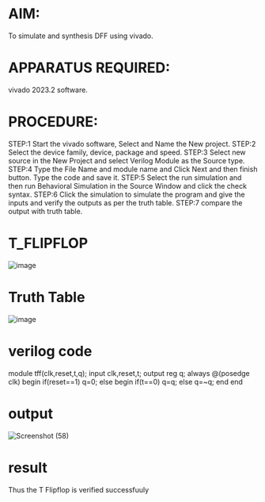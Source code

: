 # AIM: 
To simulate and synthesis  DFF  using vivado. 
# APPARATUS REQUIRED: 
vivado 2023.2 software. 
# PROCEDURE: 
STEP:1 Start the vivado software, Select and Name the New project. 
STEP:2 Select the device family, device, package and speed. 
STEP:3 Select new source in the New Project and select Verilog Module as the 
Source type. 
STEP:4 Type the File Name and module name and Click Next and then finish 
button. Type the code and save it. 
STEP:5 Select the run simulation and then run Behavioral Simulation in the 
Source Window and click the check syntax. 
STEP:6 Click the simulation to simulate the program and give the inputs and 
verify the outputs as per the truth table. 
STEP:7 compare the output with truth table.
# T_FLIPFLOP
![image](https://github.com/RESMIRNAIR/T_FLIPFLOP/assets/154305926/74140ea2-0b93-4ffc-b38b-527fb2ece133)
# Truth Table
![image](https://github.com/RESMIRNAIR/T_FLIPFLOP/assets/154305926/1d4afa40-166a-4690-ab1a-179948b9b550)
# verilog code
module tff(clk,reset,t,q); 
input clk,reset,t; 
output reg q; 
always @(posedge clk) 
begin 
if(reset==1) 
q=0; 
else 
begin 
if(t==0) 
q=q; 
else 
q=~q; 
end 
end 
# output
![Screenshot (58)](https://github.com/lathika024/T_FLIPFLOP/assets/165888553/d891c178-e180-457a-b025-c6a5c5760f2e)
# result
Thus the T Flipflop is verified successfuuly


